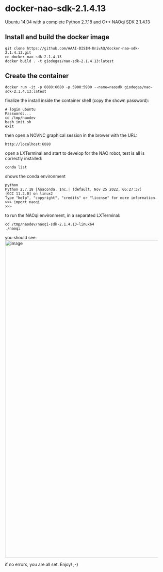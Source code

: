 # docker-nao-sdk-2.1.4.13
Ubuntu 14.04 with a complete Python 2.7.18 and C++ NAOqi SDK 2.1.4.13

## Install and build the docker image

    git clone https://github.com/AAAI-DISIM-UnivAQ/docker-nao-sdk-2.1.4.13.git
    cd docker-nao-sdk-2.1.4.13
    docker build . -t giodegas/nao-sdk-2.1.4.13:latest

## Create the container 

    docker run -it -p 6080:6080 -p 5900:5900 --name=naosdk giodegas/nao-sdk-2.1.4.13:latest

finalize the install inside the container shell (copy the shown password):

    # login ubuntu
    Password:...
    cd /tmp/naodev
    bash init.sh
    exit
    
then open a NOVNC graphical session in the brower with the URL: 

    http://localhost:6080

open a LXTerminal and start to develop for the NAO robot, test is all is correctly installed:

    conda list

shows the conda environment

    python
    Python 2.7.18 |Anaconda, Inc.| (default, Nov 25 2022, 06:27:37) 
    [GCC 11.2.0] on linux2
    Type "help", "copyright", "credits" or "license" for more information.
    >>> import naoqi
    >>>

to run the NAOqi environment, in a separated LXTerminal:

    cd /tmp/naodev/naoqi-sdk-2.1.4.13-linux64
    ./naoqi

you should see:
<img width="1047" alt="image" src="https://github.com/AAAI-DISIM-UnivAQ/docker-nao-sdk-2.1.4.13/assets/6838625/9fb534b5-53ae-447a-b419-93f31e3ead46">

if no errors, you are all set.
Enjoy!
;-)
